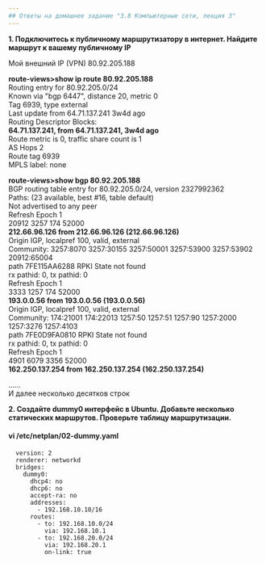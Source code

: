 ```yaml
---
## Ответы на домашнее задание "3.8 Компьютерные сети, лекция 3" 
---
```

                    
<strong>1. Подключитесь к публичному маршрутизатору в интернет. Найдите маршрут к вашему публичному IP</strong>

Мой внешний IP (VPN) 80.92.205.188    
    
**route-views>show ip route 80.92.205.188**     
Routing entry for 80.92.205.0/24      
  Known via "bgp 6447", distance 20, metric 0     
  Tag 6939, type external     
  Last update from 64.71.137.241 3w4d ago     
  Routing Descriptor Blocks:      
   **64.71.137.241, from 64.71.137.241, 3w4d ago**     
      Route metric is 0, traffic share count is 1     
      AS Hops 2     
      Route tag 6939      
      MPLS label: none      
        
     
**route-views>show bgp 80.92.205.188**      
BGP routing table entry for 80.92.205.0/24, version 2327992362    
Paths: (23 available, best #16, table default)    
  Not advertised to any peer    
  Refresh Epoch 1   
  20912 3257 174 52000    
    **212.66.96.126 from 212.66.96.126 (212.66.96.126)**    
      Origin IGP, localpref 100, valid, external    
      Community: 3257:8070 3257:30155 3257:50001 3257:53900 3257:53902 20912:65004    
      path 7FE115AA6288 RPKI State not found    
      rx pathid: 0, tx pathid: 0    
  Refresh Epoch 1   
  3333 1257 174 52000   
    **193.0.0.56 from 193.0.0.56 (193.0.0.56)**   
      Origin IGP, localpref 100, valid, external    
      Community: 174:21001 174:22013 1257:50 1257:51 1257:90 1257:2000 1257:3276 1257:4103    
      path 7FE0D9FA0810 RPKI State not found    
      rx pathid: 0, tx pathid: 0    
  Refresh Epoch 1   
  4901 6079 3356 52000    
    **162.250.137.254 from 162.250.137.254 (162.250.137.254)**    
    
......    
И далее несколько десятков строк        
  

<strong>2. Создайте dummy0 интерфейс в Ubuntu. Добавьте несколько статических маршрутов. Проверьте таблицу маршрутизации.</strong>

#### vi /etc/netplan/02-dummy.yaml    

```  network:    
  version: 2    
  renderer: networkd    
  bridges:    
    dummy0:   
      dhcp4: no   
      dhcp6: no   
      accept-ra: no   
      addresses:    
        - 192.168.10.10/16    
      routes:   
        - to: 192.168.10.0/24   
          via: 192.168.10.1   
        - to: 192.168.20.0/24   
          via: 192.168.20.1   
          on-link: true   


